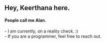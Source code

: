 <h2>Hey, Keerthana here.</h2>  
<h4>People call me Alan.</h4>   
<p>- I am currently, on a reality check. :)<br>- If you are a programmer, feel free to reach out.</p>  
<!---      
keerthana5958v/keerthana5958v is a ✨ special ✨ repository because its `README.md` (this file) appears on your GitHub profile. 
You can click the Preview link to take a look at your changes.
---> 
   
